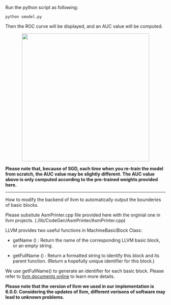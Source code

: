 
Run the python script as following:

```
python smodel.py
```

Then the ROC curve will be displayed, and an AUC value will be computed.

<p align="center">
<img src="https://nmt4binaries.github.io/download/ROC.png" width="400">
</p>
 
**Please note that, because of SGD, each time when you re-train the model from scratch, the AUC value may be slightly different. The AUC value above is only computed according to the pre-trained weights provided here.**

------------------------------------------------

How to modify the backend of llvm to automatically output the bounderies of basic blocks.

Please subsitute AsmPrinter.cpp file provided here with the orginial one in llvm projects. (./lib/CodeGen/AsmPrinter/AsmPrinter.cpp)

LLVM provides two useful functions in MachineBasicBlock Class:

- getName () : Return the name of the corresponding LLVM basic block, or an empty string. 

- getFullName () : Return a formatted string to identify this block and its parent function. (Return a hopefully unique identifier for this block.)

We use getFullName() to generate an identifier for each basic block. Please refer to [llvm documents online](https://llvm.org/doxygen/classllvm_1_1MachineBasicBlock.html) to learn more details.

**Please note that the version of llvm we used in our implementation is 6.0.0. Considering the updates of llvm, different verisons of software may lead to unknown problems.**
